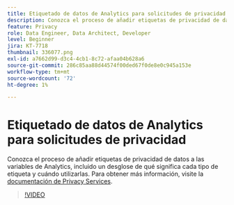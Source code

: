 ```yaml
---
title: Etiquetado de datos de Analytics para solicitudes de privacidad
description: Conozca el proceso de añadir etiquetas de privacidad de datos a las variables de Analytics, incluido un desglose de qué significa cada tipo de etiqueta y cuándo utilizarlas.
feature: Privacy
role: Data Engineer, Data Architect, Developer
level: Beginner
jira: KT-7718
thumbnail: 336077.png
exl-id: a7662d99-d3c4-4cb1-8c72-afaa04b628a6
source-git-commit: 286c85aa88d44574f00ded67f0de8e0c945a153e
workflow-type: tm+mt
source-wordcount: '72'
ht-degree: 1%

---
```


# Etiquetado de datos de Analytics para solicitudes de privacidad

Conozca el proceso de añadir etiquetas de privacidad de datos a las variables de Analytics, incluido un desglose de qué significa cada tipo de etiqueta y cuándo utilizarlas. Para obtener más información, visite la [documentación de Privacy Services](https://experienceleague.adobe.com/docs/experience-platform/privacy/home.html?lang=es).

>[!VIDEO](https://video.tv.adobe.com/v/336077?learn=on&enablevpops)

